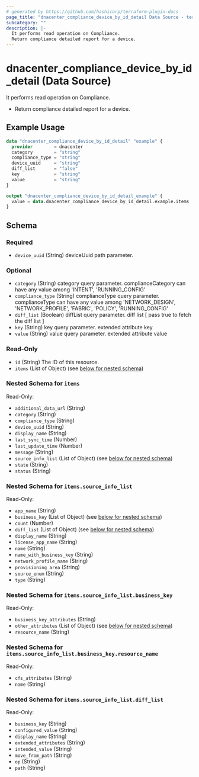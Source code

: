 ```yaml
---
# generated by https://github.com/hashicorp/terraform-plugin-docs
page_title: "dnacenter_compliance_device_by_id_detail Data Source - terraform-provider-dnacenter"
subcategory: ""
description: |-
  It performs read operation on Compliance.
  Return compliance detailed report for a device.
---
```


# dnacenter_compliance_device_by_id_detail (Data Source)

It performs read operation on Compliance.

- Return compliance detailed report for a device.

## Example Usage

```terraform
data "dnacenter_compliance_device_by_id_detail" "example" {
  provider        = dnacenter
  category        = "string"
  compliance_type = "string"
  device_uuid     = "string"
  diff_list       = "false"
  key             = "string"
  value           = "string"
}

output "dnacenter_compliance_device_by_id_detail_example" {
  value = data.dnacenter_compliance_device_by_id_detail.example.items
}
```

<!-- schema generated by tfplugindocs -->
## Schema

### Required

- `device_uuid` (String) deviceUuid path parameter.

### Optional

- `category` (String) category query parameter. complianceCategory can have any value among 'INTENT', 'RUNNING_CONFIG'
- `compliance_type` (String) complianceType query parameter. complianceType can have any value among 'NETWORK_DESIGN', 'NETWORK_PROFILE', 'FABRIC', 'POLICY', 'RUNNING_CONFIG'
- `diff_list` (Boolean) diffList query parameter. diff list [ pass true to fetch the diff list ]
- `key` (String) key query parameter. extended attribute key
- `value` (String) value query parameter. extended attribute value

### Read-Only

- `id` (String) The ID of this resource.
- `items` (List of Object) (see [below for nested schema](#nestedatt--items))

<a id="nestedatt--items"></a>
### Nested Schema for `items`

Read-Only:

- `additional_data_url` (String)
- `category` (String)
- `compliance_type` (String)
- `device_uuid` (String)
- `display_name` (String)
- `last_sync_time` (Number)
- `last_update_time` (Number)
- `message` (String)
- `source_info_list` (List of Object) (see [below for nested schema](#nestedobjatt--items--source_info_list))
- `state` (String)
- `status` (String)

<a id="nestedobjatt--items--source_info_list"></a>
### Nested Schema for `items.source_info_list`

Read-Only:

- `app_name` (String)
- `business_key` (List of Object) (see [below for nested schema](#nestedobjatt--items--source_info_list--business_key))
- `count` (Number)
- `diff_list` (List of Object) (see [below for nested schema](#nestedobjatt--items--source_info_list--diff_list))
- `display_name` (String)
- `license_app_name` (String)
- `name` (String)
- `name_with_business_key` (String)
- `network_profile_name` (String)
- `provisioning_area` (String)
- `source_enum` (String)
- `type` (String)

<a id="nestedobjatt--items--source_info_list--business_key"></a>
### Nested Schema for `items.source_info_list.business_key`

Read-Only:

- `business_key_attributes` (String)
- `other_attributes` (List of Object) (see [below for nested schema](#nestedobjatt--items--source_info_list--business_key--other_attributes))
- `resource_name` (String)

<a id="nestedobjatt--items--source_info_list--business_key--other_attributes"></a>
### Nested Schema for `items.source_info_list.business_key.resource_name`

Read-Only:

- `cfs_attributes` (String)
- `name` (String)



<a id="nestedobjatt--items--source_info_list--diff_list"></a>
### Nested Schema for `items.source_info_list.diff_list`

Read-Only:

- `business_key` (String)
- `configured_value` (String)
- `display_name` (String)
- `extended_attributes` (String)
- `intended_value` (String)
- `move_from_path` (String)
- `op` (String)
- `path` (String)


